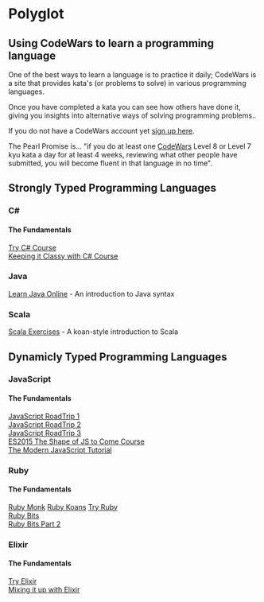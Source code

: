 # Polyglot

## Using CodeWars to learn a programming language

One of the best ways to learn a language is to practice it daily; CodeWars is a site that provides kata's (or problems to solve)  in various programming languages. 

Once you have completed a kata you can see how others have done it, giving you insights into alternative ways of solving programming problems..

If you do not have a CodeWars account yet [sign up here](https://www.codewars.com/join).

The Pearl Promise is... "if you do at least one [CodeWars](https://www.codewars.com) Level 8 or Level 7 kyu kata a day for at least 4 weeks, reviewing what other people have submitted, you will become fluent in that language in no time".

## Strongly Typed Programming Languages

### C#  

#### The Fundamentals   

[Try C# Course](https://www.codeschool.com/courses/try-c-sharp)  
[Keeping it Classy with C# Course](https://www.codeschool.com/courses/keeping-it-classy-with-c-sharp )  

### Java  

[Learn Java Online](http://www.learnjavaonline.org/) - An introduction to Java syntax

### Scala

[Scala Exercises](https://www.scala-exercises.org/) - A koan-style introduction to Scala
  
## Dynamicly Typed Programming Languages

### JavaScript  

#### The Fundamentals   

[JavaScript RoadTrip 1](https://www.codeschool.com/courses/javascript-road-trip-part-1)  
[JavaScript RoadTrip 2](https://www.codeschool.com/courses/javascript-road-trip-part-2)  
[JavaScript RoadTrip 3](https://www.codeschool.com/courses/javascript-road-trip-part-3)  
[ES2015 The Shape of JS to Come Course](https://www.codeschool.com/courses/es2015-the-shape-of-javascript-to-come)  
[The Modern JavaScript Tutorial](https://javascript.info)
  
### Ruby

#### The Fundamentals   

[Ruby Monk](https://rubymonk.com/)
[Ruby Koans](http://rubykoans.com/)
[Try Ruby](https://www.codeschool.com/courses/try-ruby)  
[Ruby Bits](https://www.codeschool.com/courses/ruby-bits)  
[Ruby Bits Part 2](https://www.codeschool.com/courses/ruby-bits-part-2)  

### Elixir  

#### The Fundamentals   

[Try Elixir](https://www.codeschool.com/courses/try-elixir)  
[Mixing it up with Elixir](https://www.codeschool.com/courses/mixing-it-up-with-elixir)  
